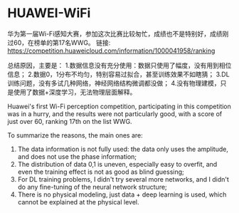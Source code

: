 ﻿# HUAWEI-WiFi
华为第一届Wi-Fi感知大赛，参加这次比赛比较匆忙，成绩也不是特别好，成绩刚过60，在榜单的第17名WWG。
链接:
https://competition.huaweicloud.com/information/1000041958/ranking

总结原因，主要是：
1.数据信息没有充分使用：数据只使用了幅度，没有用到相位信息；
2.数据0，1分布不均匀，特别容易过拟合，甚至训练效果不如瞎猜；
3.DL训练问题，没有多试几种网络，神经网络结构微调都没做；
4.没有物理建模，只是使用了数据+深度学习，无法物理层面解释。


Huawei's first Wi-Fi perception competition, participating in this competition was in a hurry, and the results were not particularly good, with a score of just over 60, ranking 17th on the list WWG.

To summarize the reasons, the main ones are:
1. The data information is not fully used: the data only uses the amplitude, and does not use the phase information;
2. The distribution of data 0,1 is uneven, especially easy to overfit, and even the training effect is not as good as blind guessing;
3. For DL training problems, I didn't try several more networks, and I didn't do any fine-tuning of the neural network structure;
4. There is no physical modeling, just data + deep learning is used, which cannot be explained at the physical level.
